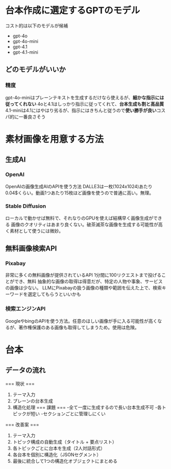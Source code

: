 # 台本作成に選定するGPTのモデル
コスト的は以下のモデルが候補
- gpt-4o
- gpt-4o-mini
- gpt-4.1
- gpt-4.1-mini

## どのモデルがいいか
### 精度
gpt-4o-miniはプレーンテキストを生成するだけなら使えるが、**細かな指示には従ってくれない**
4oと4.1はしっかり指示に従ってくれて、**台本生成も割と高品質**
4.1-miniは4.1にはやはり劣るが、指示にはきちんと従うので**使い勝手が良い**コスパ的に一番良さそう

# 素材画像を用意する方法
## 生成AI
### OpenAI
OpenAIの画像生成AIのAPIを使う方法
DALLE3は一枚(1024x1024)あたり0.04$くらい。動画1つあたり15枚ほど画像を使うので普通に高い。無理。

### Stable Diffusion
ローカルで動かせば無料で、それなりのGPUを使えば結構早く画像生成ができる
画像のクオリティはあまり良くない。破茶滅茶な画像を生成する可能性が高く素材として使うには微妙。

## 無料画像検索API
### Pixabay
非常に多くの無料画像が提供されているAPI
1分間に100リクエストまで投げることができ、無料
抽象的な画像の取得は得意だが、特定の人物や事象、サービスの画像は少ない。
LLMにPixabayの扱う画像の種類や範囲を伝えた上で、検索キーワードを選定してもらうといいかも

### 検索エンジンAPI
GoogleやbingのAPIを使う方法。任意のほしい画像が手に入る可能性が高くなるが、著作権保護のある画像も取得してしまうため。使用は危険。


# 台本
## データの流れ
=== 現状 ===
1. テーマ入力
2. プレーンの台本生成
3. 構造化処理
=== 課題 ===
-全て一度に生成するので長い台本生成不可
-各トピックが短い
-セクションごとに管理しにくい

=== 改善案 ===
1. テーマ入力
2. トピック構成の自動生成（タイトル + 要点リスト）
3. 各トピックごとに台本を生成（2人対話形式）
4. 各台本を個別に構造化（JSONセグメント）
5. 最後に統合して1つの構造化オブジェクトにまとめる